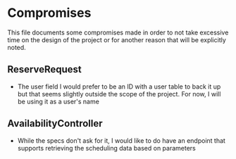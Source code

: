 # Compromises

This file documents some compromises made in order to not take excessive time on the design of the project or for another reason that will be explicitly noted.

## ReserveRequest

- The user field I would prefer to be an ID with a user table to back it up but that seems slightly outside the scope of the project. For now, I will be using it as a user's name

## AvailabilityController

- While the specs don't ask for it, I would like to do have an endpoint that supports retrieving the scheduling data based on parameters